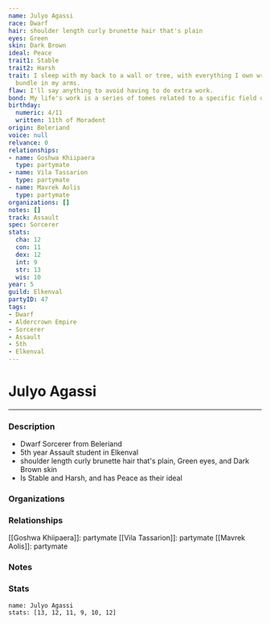 ```yaml
---
name: Julyo Agassi
race: Dwarf
hair: shoulder length curly brunette hair that's plain
eyes: Green
skin: Dark Brown
ideal: Peace
trait1: Stable
trait2: Harsh
trait: I sleep with my back to a wall or tree, with everything I own wrapped in a
  bundle in my arms.
flaw: I'll say anything to avoid having to do extra work.
bond: My life's work is a series of tomes related to a specific field of lore.
birthday:
  numeric: 4/11
  written: 11th of Moradent
origin: Beleriand
voice: null
relvance: 0
relationships:
- name: Goshwa Khiipaera
  type: partymate
- name: Vila Tassarion
  type: partymate
- name: Mavrek Aolis
  type: partymate
organizations: []
notes: []
track: Assault
spec: Sorcerer
stats:
  cha: 12
  con: 11
  dex: 12
  int: 9
  str: 13
  wis: 10
year: 5
guild: Elkenval
partyID: 47
tags:
- Dwarf
- Aldercrown Empire
- Sorcerer
- Assault
- 5th
- Elkenval
---
```

# Julyo Agassi
---
### Description
- Dwarf Sorcerer from Beleriand
- 5th year Assault student in Elkenval
- shoulder length curly brunette hair that's plain, Green eyes, and Dark Brown skin
- Is Stable and Harsh, and has Peace as their ideal

### Organizations

### Relationships
[[Goshwa Khiipaera]]: partymate
[[Vila Tassarion]]: partymate
[[Mavrek Aolis]]: partymate

### Notes

### Stats
```statblock
name: Julyo Agassi
stats: [13, 12, 11, 9, 10, 12]
```